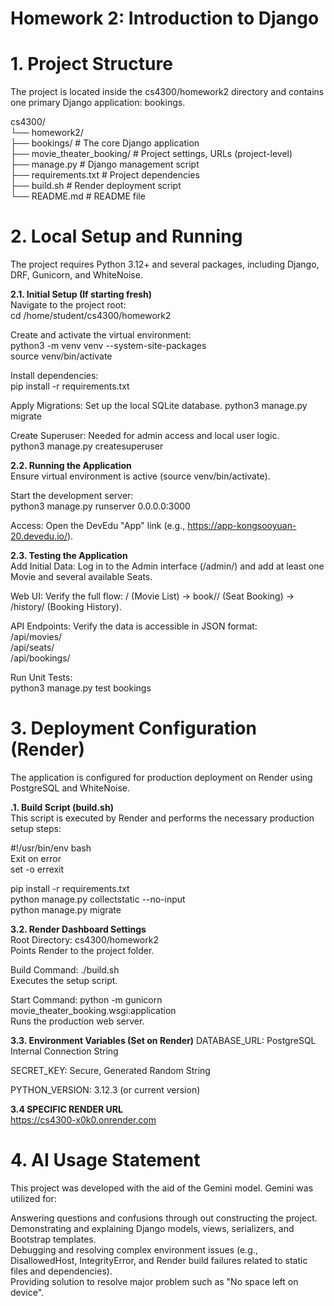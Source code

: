 # Homework 2: Introduction to Django

# 1. Project Structure
The project is located inside the cs4300/homework2 directory and contains one primary Django application: bookings.

cs4300/  
└── homework2/  
    ├── bookings/              # The core Django application  
    ├── movie_theater_booking/ # Project settings, URLs (project-level)  
    ├── manage.py              # Django management script  
    ├── requirements.txt       # Project dependencies  
    ├── build.sh               # Render deployment script  
    └── README.md              # README file  
# 2. Local Setup and Running  
The project requires Python 3.12+ and several packages, including Django, DRF, Gunicorn, and WhiteNoise.  
  
**2.1. Initial Setup (If starting fresh)**  
Navigate to the project root:  
cd /home/student/cs4300/homework2   
  
Create and activate the virtual environment:  
python3 -m venv venv --system-site-packages  
source venv/bin/activate  
  
Install dependencies:  
pip install -r requirements.txt  
  
Apply Migrations: Set up the local SQLite database. 
python3 manage.py migrate  

Create Superuser: Needed for admin access and local user logic.  
python3 manage.py createsuperuser  
  
**2.2. Running the Application**  
Ensure virtual environment is active (source venv/bin/activate).  
  
Start the development server:  
python3 manage.py runserver 0.0.0.0:3000  
  
Access: Open the DevEdu "App" link (e.g., https://app-kongsooyuan-20.devedu.io/). 
  
**2.3. Testing the Application**  
Add Initial Data: Log in to the Admin interface (/admin/) and add at least one Movie and several available Seats.  
  
Web UI: Verify the full flow: / (Movie List) -> book/<id>/ (Seat Booking) -> /history/ (Booking History).  
  
API Endpoints: Verify the data is accessible in JSON format:  
/api/movies/  
/api/seats/  
/api/bookings/  
  
Run Unit Tests:  
python3 manage.py test bookings  
  
# 3. Deployment Configuration (Render)  
The application is configured for production deployment on Render using PostgreSQL and WhiteNoise.  
  
**.1. Build Script (build.sh)**  
This script is executed by Render and performs the necessary production setup steps:  
  
#!/usr/bin/env bash  
Exit on error  
set -o errexit  
  
pip install -r requirements.txt  
python manage.py collectstatic --no-input  
python manage.py migrate  
  
**3.2. Render Dashboard Settings**  
Root Directory: cs4300/homework2  
Points Render to the project folder.  
  
Build Command: ./build.sh  
Executes the setup script.  
  
Start Command: python -m gunicorn movie_theater_booking.wsgi:application  
Runs the production web server.  
  
**3.3. Environment Variables (Set on Render)** 
DATABASE_URL: PostgreSQL Internal Connection String  
  
SECRET_KEY: Secure, Generated Random String  
  
PYTHON_VERSION: 3.12.3 (or current version)  
  
**3.4 SPECIFIC RENDER URL**  
https://cs4300-x0k0.onrender.com  
  
# 4. AI Usage Statement  
This project was developed with the aid of the Gemini model. Gemini was utilized for:  
  
Answering questions and confusions through out constructing the project.  
Demonstrating and explaining Django models, views, serializers, and Bootstrap templates.  
Debugging and resolving complex environment issues (e.g., DisallowedHost, IntegrityError, and Render build failures related to static files and dependencies).  
Providing solution to resolve major problem such as "No space left on device".  
